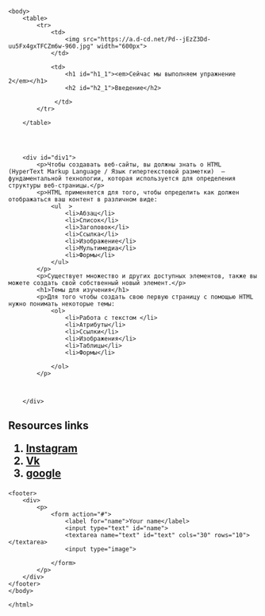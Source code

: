 <!DOCTYPE html>
<html>
    <head>
        <meta charset="utf-8">
        <title>First trainig page</title>
        <link rel="stylesheet" href="style.css">
      </head>



    <body>
        <table>
            <tr>
                <td>
                    <img src="https://a.d-cd.net/Pd--jEzZ3Dd-uu5Fx4gxTFCZm6w-960.jpg" width="600px">
                </td>
                
                <td>
                    <h1 id="h1_1"><em>Сейчас мы выполняем упражнение 2</em></h1>
                    <h2 id="h2_1">Введение</h2>

                 </td>
            </tr>
          
        </table>

       
        

        <div id="div1">
            <p>Чтобы создавать веб-сайты, вы должны знать о HTML (HyperText Markup Language / Язык гипертекстовой разметки)  — фундаментальной технологии, которая используется для определения структуры веб-страницы.</p>
            <p>HTML применяется для того, чтобы определить как должен отображаться ваш контент в различном виде:
                <ul  >
                    <li>Абзац</li>
                    <li>Список</li>
                    <li>Заголовок</li>
                    <li>Ссылка</li>
                    <li>Изображение</li>
                    <li>Мультимедиа</li>
                    <li>Формы</li>
                </ul>
            </p>
            <p>Существует множество и других доступных элементов, также вы можете создать свой собственный новый элемент.</p>
            <h1>Темы для изучения</h1>
            <p>Для того чтобы создать свою первую страницу с помощью HTML нужно понимать некоторые темы:
                <ol>
                    <li>Работа с текстом </li>
                    <li>Атрибуты</li>
                    <li>Ссылки</li>
                    <li>Изображения</li>
                    <li>Таблицы</li>
                    <li>Формы</li>
                   
                </ol>
            </p>
            


        </div>
<div>
    <h2>Resources links</p>
        <ol>
            <li><a href="https:\\instagram.ru">Instagram</a></li>
            <li><a href="https:\\vk.com">Vk</a></li>
            <li><a href="https:\\google.com">google</a></li>
        </ol>
</div>

    <footer>
        <div>
            <p>
                <form action="#">
                    <label for="name">Your name</label>
                    <input type="text" id="name">
                    <textarea name="text" id="text" cols="30" rows="10"></textarea>
                    <input type="image">
                
                </form>
            </p>
        </div>
    </footer>
    </body>   

    </html>
